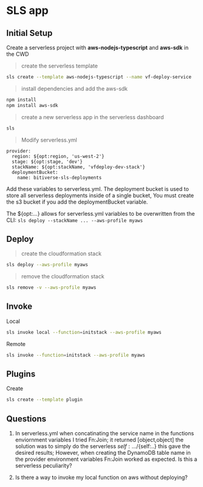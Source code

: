 # SLS app

## Initial Setup

Create a serverless project with **aws-nodejs-typescript** and **aws-sdk** in the CWD

> create the serverless template
```bash
sls create --template aws-nodejs-typescript --name vf-deploy-service
```

> install dependencies and add the aws-sdk
```bash
npm install
npm install aws-sdk
```

> create a new serverless app in the serverless dashboard
```bash
sls
```

> Modify serverless.yml

```YML
provider:
  region: ${opt:region, 'us-west-2'}
  stage: ${opt:stage, 'dev'}
  stackName: ${opt:stackName, 'vfdeploy-dev-stack'}
  deploymentBucket:
    name: bitiverse-sls-deployments
```

Add these variables to serverless.yml. The deployment bucket is used to store all serverless deployments inside of a single bucket, You must create the s3 bucket if you add the deploymentBucket variable. 

The ${opt:...} allows for serverless.yml variables to be overwritten from the CLI: `sls deploy --stackName ... --aws-profile myaws`

## Deploy

> create the cloudformation stack

```bash
sls deploy --aws-profile myaws
```

> remove the cloudformation stack

```bash
sls remove -v --aws-profile myaws
```

## Invoke

Local
```bash
sls invoke local --function=initstack --aws-profile myaws
```

Remote
```bash
sls invoke --function=initstack --aws-profile myaws
```

## Plugins

Create
```bash
sls create --template plugin
```

## Questions

1. In serverless.yml when concatinating the service name in the functions enviornment variables I tried Fn:Join; it returned [object,object] the solution was to simply do the serverless ${self:...}/${self:..} this gave the desired results; However, when creating the DynamoDB table name in the provider environment variables Fn:Join worked as expected. Is this a serverless peculiarity?

2. Is there a way to invoke my local function on aws without deploying?